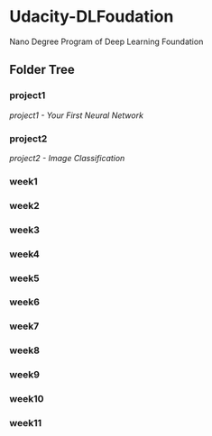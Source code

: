 # Udacity-DLFoudation
Nano Degree Program of Deep Learning Foundation

## Folder Tree

### project1

*project1 - Your First Neural Network*

### project2

*project2 - Image Classification*

### week1

### week2

### week3

### week4

### week5

### week6

### week7

### week8

### week9

### week10

### week11


